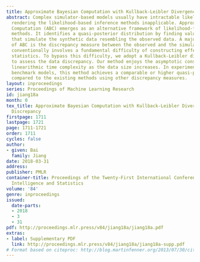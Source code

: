 ```yaml
---
title: Approximate Bayesian Computation with Kullback-Leibler Divergence as Data Discrepancy
abstract: Complex simulator-based models usually have intractable likelihood functions,
  rendering the likelihood-based inference methods inapplicable. Approximate Bayesian
  Computation (ABC) emerges as an alternative framework of likelihood-free inference
  methods. It identifies a quasi-posterior distribution by finding values of parameter
  that simulate the synthetic data resembling the observed data. A major ingredient
  of ABC is the discrepancy measure between the observed and the simulated data, which
  conventionally involves a fundamental difficulty of constructing effective summary
  statistics. To bypass this difficulty, we adopt a Kullback-Leibler divergence estimator
  to assess the data discrepancy. Our method enjoys the asymptotic consistency and
  linearithmic time complexity as the data size increases. In experiments on five
  benchmark models, this method achieves a comparable or higher quasi-posterior quality,
  compared to the existing methods using other discrepancy measures.
layout: inproceedings
series: Proceedings of Machine Learning Research
id: jiang18a
month: 0
tex_title: Approximate Bayesian Computation with Kullback-Leibler Divergence as Data
  Discrepancy
firstpage: 1711
lastpage: 1721
page: 1711-1721
order: 1711
cycles: false
author:
- given: Bai
  family: Jiang
date: 2018-03-31
address: 
publisher: PMLR
container-title: Proceedings of the Twenty-First International Conference on Artficial
  Intelligence and Statistics
volume: '84'
genre: inproceedings
issued:
  date-parts:
  - 2018
  - 3
  - 31
pdf: http://proceedings.mlr.press/v84/jiang18a/jiang18a.pdf
extras:
- label: Supplementary PDF
  link: http://proceedings.mlr.press/v84/jiang18a/jiang18a-supp.pdf
# Format based on citeproc: http://blog.martinfenner.org/2013/07/30/citeproc-yaml-for-bibliographies/
---
```

